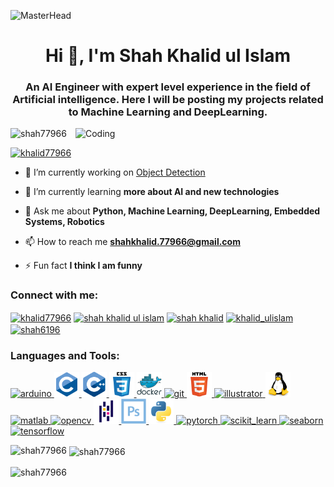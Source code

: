 ![MasterHead](https://media.licdn.com/dms/image/C4D12AQHMMJcCbAXtmg/article-cover_image-shrink_600_2000/0/1641482418001?e=2147483647&v=beta&t=-_Ti0Mxj1am8TTn3VICotbj9RRJ8wa_HhjEMM2WLQfI)
<h1 align="center">Hi 👋, I'm Shah Khalid ul Islam</h1>
<h3 align="center">An AI Engineer with expert level experience in the field of Artificial intelligence. Here I will be posting my projects related to Machine Learning and DeepLearning.</h3>
<img align="right" alt="Coding" width="400" src="https://miro.medium.com/v2/resize:fit:1400/1*oB3S5yHHhvougJkPXuc8og.gif">
<p align="left"> <img src="https://komarev.com/ghpvc/?username=shah77966&label=Profile%20views&color=0e75b6&style=flat" alt="shah77966" /> </p>

<p align="left"> <a href="https://twitter.com/khalid77966" target="blank"><img src="https://img.shields.io/twitter/follow/khalid77966?logo=twitter&style=for-the-badge" alt="khalid77966" /></a> </p>

- 🔭 I’m currently working on [Object Detection](https://github.com/Shah77966/Object-Detection-Using-Tensorflow)

- 🌱 I’m currently learning **more about AI and new technologies**

- 💬 Ask me about **Python, Machine Learning, DeepLearning, Embedded Systems, Robotics**

- 📫 How to reach me **shahkhalid.77966@gmail.com**

- ⚡ Fun fact **I think I am funny**

<h3 align="left">Connect with me:</h3>
<p align="left">
<a href="https://twitter.com/khalid77966" target="blank"><img align="center" src="https://raw.githubusercontent.com/rahuldkjain/github-profile-readme-generator/master/src/images/icons/Social/twitter.svg" alt="khalid77966" height="30" width="40" /></a>
<a href="https://linkedin.com/in/shah khalid ul islam" target="blank"><img align="center" src="https://raw.githubusercontent.com/rahuldkjain/github-profile-readme-generator/master/src/images/icons/Social/linked-in-alt.svg" alt="shah khalid ul islam" height="30" width="40" /></a>
<a href="https://fb.com/shah khalid" target="blank"><img align="center" src="https://raw.githubusercontent.com/rahuldkjain/github-profile-readme-generator/master/src/images/icons/Social/facebook.svg" alt="shah khalid" height="30" width="40" /></a>
<a href="https://instagram.com/khalid_ulislam" target="blank"><img align="center" src="https://raw.githubusercontent.com/rahuldkjain/github-profile-readme-generator/master/src/images/icons/Social/instagram.svg" alt="khalid_ulislam" height="30" width="40" /></a>
<a href="https://www.youtube.com/c/shah6196" target="blank"><img align="center" src="https://raw.githubusercontent.com/rahuldkjain/github-profile-readme-generator/master/src/images/icons/Social/youtube.svg" alt="shah6196" height="30" width="40" /></a>
</p>

<h3 align="left">Languages and Tools:</h3>
<p align="left"> <a href="https://www.arduino.cc/" target="_blank" rel="noreferrer"> <img src="https://cdn.worldvectorlogo.com/logos/arduino-1.svg" alt="arduino" width="40" height="40"/> </a> <a href="https://www.cprogramming.com/" target="_blank" rel="noreferrer"> <img src="https://raw.githubusercontent.com/devicons/devicon/master/icons/c/c-original.svg" alt="c" width="40" height="40"/> </a> <a href="https://www.w3schools.com/cpp/" target="_blank" rel="noreferrer"> <img src="https://raw.githubusercontent.com/devicons/devicon/master/icons/cplusplus/cplusplus-original.svg" alt="cplusplus" width="40" height="40"/> </a> <a href="https://www.w3schools.com/css/" target="_blank" rel="noreferrer"> <img src="https://raw.githubusercontent.com/devicons/devicon/master/icons/css3/css3-original-wordmark.svg" alt="css3" width="40" height="40"/> </a> <a href="https://www.docker.com/" target="_blank" rel="noreferrer"> <img src="https://raw.githubusercontent.com/devicons/devicon/master/icons/docker/docker-original-wordmark.svg" alt="docker" width="40" height="40"/> </a> <a href="https://git-scm.com/" target="_blank" rel="noreferrer"> <img src="https://www.vectorlogo.zone/logos/git-scm/git-scm-icon.svg" alt="git" width="40" height="40"/> </a> <a href="https://www.w3.org/html/" target="_blank" rel="noreferrer"> <img src="https://raw.githubusercontent.com/devicons/devicon/master/icons/html5/html5-original-wordmark.svg" alt="html5" width="40" height="40"/> </a> <a href="https://www.adobe.com/in/products/illustrator.html" target="_blank" rel="noreferrer"> <img src="https://www.vectorlogo.zone/logos/adobe_illustrator/adobe_illustrator-icon.svg" alt="illustrator" width="40" height="40"/> </a> <a href="https://www.linux.org/" target="_blank" rel="noreferrer"> <img src="https://raw.githubusercontent.com/devicons/devicon/master/icons/linux/linux-original.svg" alt="linux" width="40" height="40"/> </a> <a href="https://www.mathworks.com/" target="_blank" rel="noreferrer"> <img src="https://upload.wikimedia.org/wikipedia/commons/2/21/Matlab_Logo.png" alt="matlab" width="40" height="40"/> </a> <a href="https://opencv.org/" target="_blank" rel="noreferrer"> <img src="https://www.vectorlogo.zone/logos/opencv/opencv-icon.svg" alt="opencv" width="40" height="40"/> </a> <a href="https://pandas.pydata.org/" target="_blank" rel="noreferrer"> <img src="https://raw.githubusercontent.com/devicons/devicon/2ae2a900d2f041da66e950e4d48052658d850630/icons/pandas/pandas-original.svg" alt="pandas" width="40" height="40"/> </a> <a href="https://www.photoshop.com/en" target="_blank" rel="noreferrer"> <img src="https://raw.githubusercontent.com/devicons/devicon/master/icons/photoshop/photoshop-line.svg" alt="photoshop" width="40" height="40"/> </a> <a href="https://www.python.org" target="_blank" rel="noreferrer"> <img src="https://raw.githubusercontent.com/devicons/devicon/master/icons/python/python-original.svg" alt="python" width="40" height="40"/> </a> <a href="https://pytorch.org/" target="_blank" rel="noreferrer"> <img src="https://www.vectorlogo.zone/logos/pytorch/pytorch-icon.svg" alt="pytorch" width="40" height="40"/> </a> <a href="https://scikit-learn.org/" target="_blank" rel="noreferrer"> <img src="https://upload.wikimedia.org/wikipedia/commons/0/05/Scikit_learn_logo_small.svg" alt="scikit_learn" width="40" height="40"/> </a> <a href="https://seaborn.pydata.org/" target="_blank" rel="noreferrer"> <img src="https://seaborn.pydata.org/_images/logo-mark-lightbg.svg" alt="seaborn" width="40" height="40"/> </a> <a href="https://www.tensorflow.org" target="_blank" rel="noreferrer"> <img src="https://www.vectorlogo.zone/logos/tensorflow/tensorflow-icon.svg" alt="tensorflow" width="40" height="40"/> </a> </p>

<p><img align="left" src="https://github-readme-stats.vercel.app/api/top-langs?username=shah77966&show_icons=true&locale=en&layout=compact" alt="shah77966" /></p>

<p>&nbsp;<img align="center" src="https://github-readme-stats.vercel.app/api?username=shah77966&show_icons=true&locale=en" alt="shah77966" /></p>

<p><img align="center" src="https://github-readme-streak-stats.herokuapp.com/?user=shah77966&" alt="shah77966" /></p>
